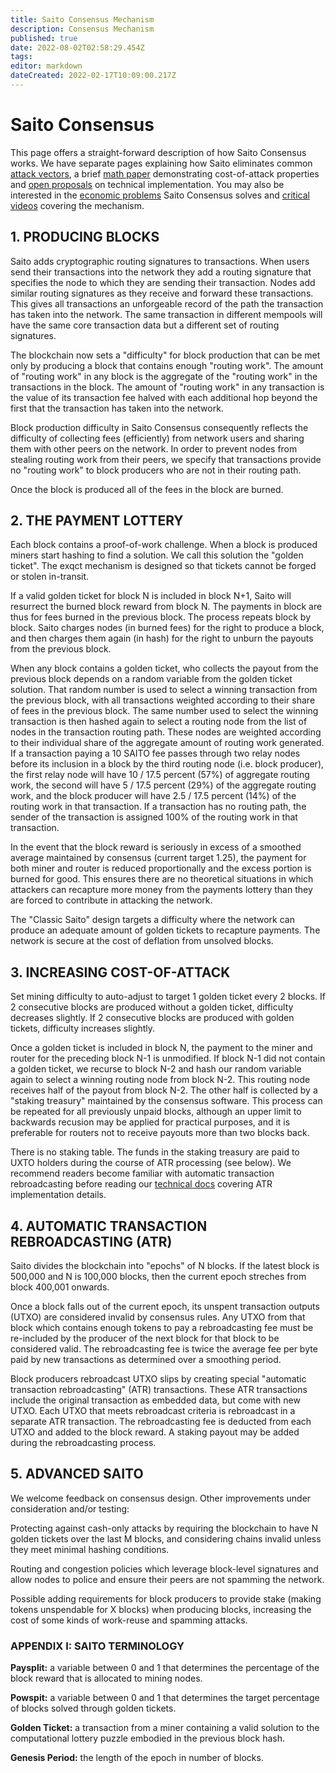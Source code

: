 ```yaml
---
title: Saito Consensus Mechanism
description: Consensus Mechanism
published: true
date: 2022-08-02T02:58:29.454Z
tags: 
editor: markdown
dateCreated: 2022-02-17T10:09:00.217Z
---
```


# Saito Consensus

This page offers a straight-forward description of how Saito Consensus works. We have separate pages explaining how Saito eliminates common [attack vectors](/consensus/attack-vectors), a brief [math paper](/consensus/math) demonstrating cost-of-attack properties and [open proposals](/consensus/proposals) on technical implementation. You may also be interested in the [economic problems](/consensus/economics) Saito Consensus solves and [critical videos](/consensus/videos) covering the mechanism.

## 1. PRODUCING BLOCKS

Saito adds cryptographic routing signatures to transactions. When users send their transactions into the network they add a routing signature that specifies the node to which they are sending their transaction. Nodes add similar routing signatures as they receive and forward these transactions. This gives all transactions an unforgeable record of the path the transaction has taken into the network. The same transaction in different mempools will have the same core transaction data but a different set of routing signatures.

The blockchain now sets a "difficulty" for block production that can be met only by producing a block that contains enough "routing work". The amount of "routing work" in any block is the aggregate of the "routing work" in the transactions in the block. The amount of "routing work" in any transaction is the value of its transaction fee halved with each additional hop beyond the first that the transaction has taken into the network.

Block production difficulty in Saito Consensus consequently reflects the difficulty of collecting fees (efficiently) from network users and sharing them with other peers on the network. In order to prevent nodes from stealing routing work from their peers, we specify that transactions provide no "routing work" to block producers who are not in their routing path.

Once the block is produced all of the fees in the block are burned.

## 2. THE PAYMENT LOTTERY

Each block contains a proof-of-work challenge. When a block is produced miners start hashing to find a solution. We call this solution the "golden ticket". The exqct mechanism is designed so that tickets cannot be forged or stolen in-transit.

If a valid golden ticket for block N is included in block N+1, Saito will resurrect the burned block reward from block N. The payments in block are thus for fees burned in the previous block. The process repeats block by block. Saito charges nodes (in burned fees) for the right to produce a block, and then charges them again (in hash) for the right to unburn the payouts from the previous block.

When any block contains a golden ticket, who collects the payout from the previous block depends on a random variable from the golden ticket solution. That random number is used to select a winning transaction from the previous block, with all transactions weighted according to their share of fees in the previous block. The same number used to select the winning transaction is then hashed again to select a routing node from the list of nodes in the transaction routing path. These nodes are weighted according to their individual share of the aggregate amount of routing work generated. If a transaction paying a 10 SAITO fee passes through two relay nodes before its inclusion in a block by the third routing node (i.e. block producer), the first relay node will have 10 / 17.5 percent (57\%) of aggregate routing work, the second will have 5 / 17.5 percent (29\%) of the aggregate routing work, and the block producer will have 2.5 / 17.5 percent (14\%) of the routing work in that transaction. If a transaction has no routing path, the sender of the transaction is assigned 100\% of the routing work in that transaction.

In the event that the block reward is seriously in excess of a smoothed average maintained by consensus (current target 1.25), the payment for both miner and router is reduced proportionally and the excess portion is burned for good. This ensures there are no theoretical situations in which attackers can recapture more money from the payments lottery than they are forced to contribute in attacking the network.

The "Classic Saito" design targets a difficulty where the network can produce an adequate amount of golden tickets to recapture payments. The network is secure at the cost of deflation from unsolved blocks.


## 3. INCREASING COST-OF-ATTACK

Set mining difficulty to auto-adjust to target 1 golden ticket every 2 blocks. If 2 consecutive blocks are produced without a golden ticket, difficulty decreases slightly. If 2 consecutive blocks are produced with golden tickets, difficulty increases slightly.

Once a golden ticket is included in block N, the payment to the miner and router for the preceding block N-1 is unmodified. If block N-1 did not contain a golden ticket, we recurse to block N-2 and hash our random variable again to select a winning routing node from block N-2. This routing node receives half of the payout from block N-2. The other half is collected by a "staking treasury" maintained by the consensus software. This process can be repeated for all previously unpaid blocks, although an upper limit to backwards recusion may be applied for practical purposes, and it is preferable for routers not to receive payouts more than two blocks back.

There is no staking table. The funds in the staking treasury are paid to UXTO holders during the course of ATR processing (see below). We recommend readers become familiar with automatic transaction rebroadcasting before reading our [technical docs](https://github.com/SaitoTech/saito-implementation-proposals/blob/main/proposals/001_simplified_staking.md) covering ATR implementation details.

## 4. AUTOMATIC TRANSACTION REBROADCASTING (ATR)

Saito divides the blockchain into "epochs" of N blocks. If the latest block is 500,000 and N is 100,000 blocks, then the current epoch streches from block 400,001 onwards.

Once a block falls out of the current epoch, its unspent transaction outputs (UTXO) are considered invalid by consensus rules. Any UTXO from that block which contains enough tokens to pay a rebroadcasting fee must be re-included by the producer of the next block for that block to be considered valid. The rebroadcasting fee is twice the average fee per byte paid by new transactions as determined over a smoothing period.

Block producers rebroadcast UTXO slips by creating special "automatic transaction rebroadcasting" (ATR) transactions. These ATR transactions include the original transaction as embedded data, but come with new UTXO. Each UTXO that meets rebroadcast criteria is rebroadcast in a separate ATR transaction. The rebroadcasting fee is deducted from each UTXO and added to the block reward. A staking payout may be added during the rebroadcasting process. 


## 5. ADVANCED SAITO

We welcome feedback on consensus design. Other improvements under consideration and/or testing:

Protecting against cash-only attacks by requiring the blockchain to have N golden tickets over the last M blocks, and considering chains invalid unless they meet minimal hashing conditions.

Routing and congestion policies which leverage block-level signatures and allow nodes to police and ensure their peers are not spamming the network.

Possible adding requirements for block producers to provide stake (making tokens unspendable for X blocks) when producing blocks, increasing the cost of some kinds of work-reuse and spamming attacks.


### APPENDIX I: SAITO TERMINOLOGY

**Paysplit:** a variable between 0 and 1 that determines the percentage of the block reward that is allocated to mining nodes.

**Powspit:** a variable between 0 and 1 that determines the target percentage of blocks solved through golden tickets.

**Golden Ticket:** a transaction from a miner containing a valid solution to the computational lottery puzzle embodied in the previous block hash.

**Genesis Period:** the length of the epoch in number of blocks.




